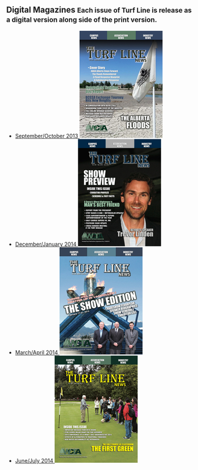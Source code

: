## Digital Magazines <small>Each issue of Turf Line is release as a digital version along side of the print version.</small>

<div class="digital-magazines" markdown="1">

+ [September/October 2013 ![](/assets/images/covers/tln13-so.jpg)](#)
+ [December/January 2014 ![](/assets/images/covers/tln14-w.jpg)](#)
+ [March/April 2014 ![](/assets/images/covers/tln14-ma.jpg)](#)
+ [June/July 2014 ![](/assets/images/covers/tln14-jj.jpg)](#)

</div>